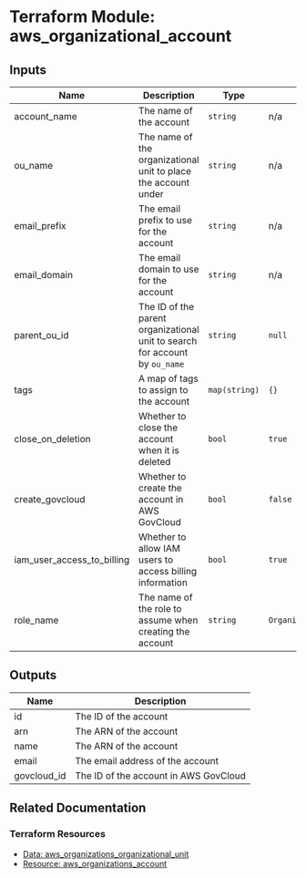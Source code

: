 # Terraform Module: aws_organizational_account

## Inputs

| Name | Description | Type | Default | Required |
|------|-------------|------|---------|:--------:|
| account_name | The name of the account | `string` | n/a | yes |
| ou_name      | The name of the organizational unit to place the account under | `string` | n/a | yes |
| email_prefix | The email prefix to use for the account | `string` | n/a | yes |
| email_domain | The email domain to use for the account | `string` | n/a | yes |
| parent_ou_id | The ID of the parent organizational unit to search for account by `ou_name` | `string` | `null` | no |
| tags         | A map of tags to assign to the account | `map(string)` | `{}` | no |
| close_on_deletion | Whether to close the account when it is deleted | `bool` | `true` | no |
| create_govcloud   | Whether to create the account in AWS GovCloud | `bool` | `false` | no |
| iam_user_access_to_billing | Whether to allow IAM users to access billing information | `bool` | `true` | no |
| role_name | The name of the role to assume when creating the account | `string` | `OrganizationAccountAccessRole` | no |

## Outputs

| Name | Description |
|------|-------------|
| id | The ID of the account |
| arn | The ARN of the account |
| name | The ARN of the account |
| email | The email address of the account |
| govcloud_id | The ID of the account in AWS GovCloud |

## Related Documentation

### Terraform Resources
- [Data: aws_organizations_organizational_unit](https://registry.terraform.io/providers/hashicorp/aws/latest/docs/data-sources/organizations_organizational_unit)
- [Resource: aws_organizations_account](https://registry.terraform.io/providers/hashicorp/aws/latest/docs/resources/organizations_account)